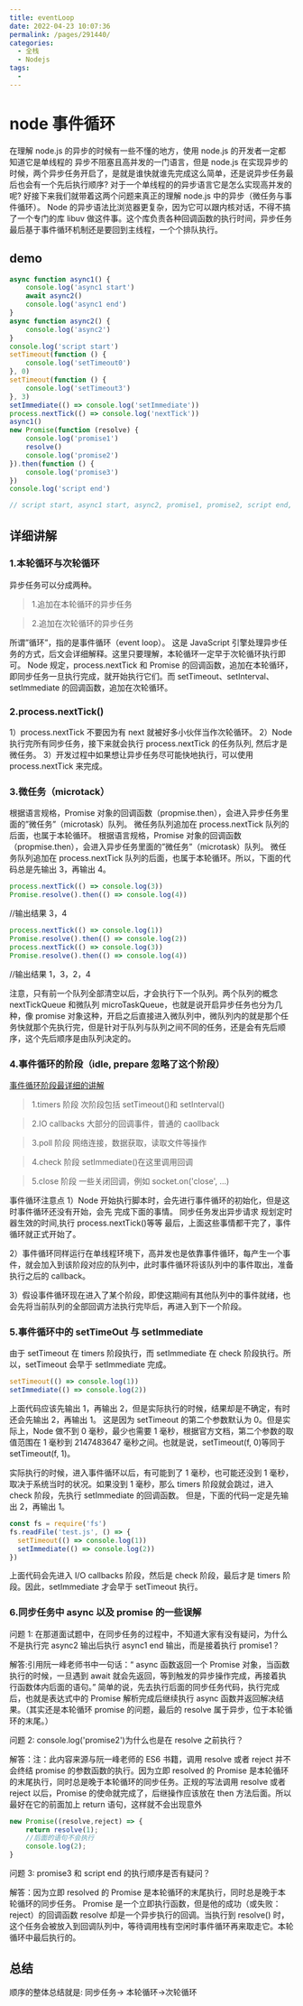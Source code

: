```yaml
---
title: eventLoop
date: 2022-04-23 10:07:36
permalink: /pages/291440/
categories:
  - 全栈
  - Nodejs
tags:
  - 
---
```

# node 事件循环

在理解 node.js 的异步的时候有一些不懂的地方，使用 node.js 的开发者一定都知道它是单线程的
异步不阻塞且高并发的一门语言，但是 node.js 在实现异步的时候，两个异步任务开启了，是就是谁快就谁先完成这么简单，还是说异步任务最后也会有一个先后执行顺序?
对于一个单线程的的异步语言它是怎么实现高并发的呢? 好接下来我们就带着这两个问题来真正的理解 node.js 中的异步（微任务与事件循环）。
Node 的异步语法比浏览器更复杂，因为它可以跟内核对话，不得不搞了一个专门的库 libuv 做这件事。这个库负责各种回调函数的执行时间，异步任务最后基于事件循环机制还是要回到主线程，一个个排队执行。

## demo
```js
async function async1() {
    console.log('async1 start')
    await async2()
    console.log('async1 end')
}
async function async2() {
    console.log('async2')
}
console.log('script start')
setTimeout(function () {
    console.log('setTimeout0')
}, 0)
setTimeout(function () {
    console.log('setTimeout3')
}, 3)
setImmediate(() => console.log('setImmediate'))
process.nextTick(() => console.log('nextTick'))
async1()
new Promise(function (resolve) {
    console.log('promise1')
    resolve()
    console.log('promise2')
}).then(function () {
    console.log('promise3')
})
console.log('script end')

// script start, async1 start, async2, promise1, promise2, script end, nextTick, async1 end, promise3, setTimeout0, setImmediate, setTimeout3
```

## 详细讲解

### 1.本轮循环与次轮循环

异步任务可以分成两种。

> 1.追加在本轮循环的异步任务

> 2.追加在次轮循环的异步任务

所谓”循环”，指的是事件循环（event loop）。
这是 JavaScript 引擎处理异步任务的方式，后文会详细解释。这里只要理解，本轮循环一定早于次轮循环执行即可。
Node 规定，process.nextTick 和 Promise 的回调函数，追加在本轮循环，即同步任务一旦执行完成，就开始执行它们。而 setTimeout、setInterval、setImmediate 的回调函数，追加在次轮循环。

### 2.process.nextTick()

1）process.nextTick 不要因为有 next 就被好多小伙伴当作次轮循环。
2）Node 执行完所有同步任务，接下来就会执行 process.nextTick 的任务队列, 然后才是微任务。
3）开发过程中如果想让异步任务尽可能快地执行，可以使用 process.nextTick 来完成。

### 3.微任务（microtack）

根据语言规格，Promise 对象的回调函数（propmise.then），会进入异步任务里面的”微任务”（microtask）队列。
微任务队列追加在 process.nextTick 队列的后面，也属于本轮循环。
根据语言规格，Promise 对象的回调函数（propmise.then），会进入异步任务里面的”微任务”（microtask）队列。
微任务队列追加在 process.nextTick 队列的后面，也属于本轮循环。所以，下面的代码总是先输出 3，再输出 4。

```js
process.nextTick(() => console.log(3))
Promise.resolve().then(() => console.log(4))
```

//输出结果 3，4

```js
process.nextTick(() => console.log(1))
Promise.resolve().then(() => console.log(2))
process.nextTick(() => console.log(3))
Promise.resolve().then(() => console.log(4))
```

//输出结果 1，3，2，4

注意，只有前一个队列全部清空以后，才会执行下一个队列。两个队列的概念 nextTickQueue 和微队列 microTaskQueue，也就是说开启异步任务也分为几种，像 promise 对象这种，开启之后直接进入微队列中，微队列内的就是那个任务快就那个先执行完，但是针对于队列与队列之间不同的任务，还是会有先后顺序，这个先后顺序是由队列决定的。

### 4.事件循环的阶段（idle, prepare 忽略了这个阶段）

[事件循环阶段最详细的讲解](官网：https://nodejs.org/en/docs/guides/event-loop-timers-and-nexttick/#setimmediate-vs-settimeout)

> 1.timers 阶段 次阶段包括 setTimeout()和 setInterval()

> 2.IO callbacks 大部分的回调事件，普通的 caollback

> 3.poll 阶段 网络连接，数据获取，读取文件等操作

> 4.check 阶段 setImmediate()在这里调用回调

> 5.close 阶段 一些关闭回调，例如 socket.on('close', ...)

事件循环注意点
1）Node 开始执行脚本时，会先进行事件循环的初始化，但是这时事件循环还没有开始，会先 完成下面的事情。 同步任务发出异步请求 规划定时器生效的时间,执行 process.nextTick()等等 最后，上面这些事情都干完了，事件循环就正式开始了。

2）事件循环同样运行在单线程环境下，高并发也是依靠事件循环，每产生一个事件，就会加入到该阶段对应的队列中，此时事件循环将该队列中的事件取出，准备执行之后的 callback。

3）假设事件循环现在进入了某个阶段，即使这期间有其他队列中的事件就绪，也会先将当前队列的全部回调方法执行完毕后，再进入到下一个阶段。

### 5.事件循环中的 setTimeOut 与 setImmediate

由于 setTimeout 在 timers 阶段执行，而 setImmediate 在 check 阶段执行。所以，setTimeout 会早于 setImmediate 完成。

```js
setTimeout(() => console.log(1))
setImmediate(() => console.log(2))
```

上面代码应该先输出 1，再输出 2，但是实际执行的时候，结果却是不确定，有时还会先输出 2，再输出 1。 这是因为 setTimeout 的第二个参数默认为 0。但是实际上，Node 做不到 0 毫秒，最少也需要 1 毫秒，根据官方文档，第二个参数的取值范围在 1 毫秒到 2147483647 毫秒之间。也就是说，setTimeout(f, 0)等同于 setTimeout(f, 1)。

实际执行的时候，进入事件循环以后，有可能到了 1 毫秒，也可能还没到 1 毫秒，取决于系统当时的状况。如果没到 1 毫秒，那么 timers 阶段就会跳过，进入 check 阶段，先执行 setImmediate 的回调函数。 但是，下面的代码一定是先输出 2，再输出 1。

```js
const fs = require('fs')
fs.readFile('test.js', () => {
  setTimeout(() => console.log(1))
  setImmediate(() => console.log(2))
})
```

上面代码会先进入 I/O callbacks 阶段，然后是 check 阶段，最后才是 timers 阶段。因此，setImmediate 才会早于 setTimeout 执行。

### 6.同步任务中 async 以及 promise 的一些误解

问题 1:
在那道面试题中，在同步任务的过程中，不知道大家有没有疑问，为什么不是执行完 async2 输出后执行 async1 end 输出，而是接着执行 promise1？

解答:引用阮一峰老师书中一句话：“ async 函数返回一个 Promise 对象，当函数执行的时候，一旦遇到 await 就会先返回，等到触发的异步操作完成，再接着执行函数体内后面的语句。”
简单的说，先去执行后面的同步任务代码，执行完成后，也就是表达式中的 Promise 解析完成后继续执行 async 函数并返回解决结果。（其实还是本轮循环 promise 的问题，最后的 resolve 属于异步，位于本轮循环的末尾。）

问题 2:
console.log('promise2')为什么也是在 resolve 之前执行？

解答：注：此内容来源与阮一峰老师的 ES6 书籍，调用 resolve 或者 reject 并不会终结 promise 的参数函数的执行。因为立即 resolved 的 Promise 是本轮循环的末尾执行，同时总是晚于本轮循环的同步任务。正规的写法调用 resolve 或者 reject 以后，Promise 的使命就完成了，后继操作应该放在 then 方法后面。所以最好在它的前面加上 return 语句，这样就不会出现意外

```js
new Promise((resolve,reject) => {
    return resolve(1);
    //后面的语句不会执行
    console.log(2);
}
```

问题 3:
promise3 和 script end 的执行顺序是否有疑问？

解答：因为立即 resolved 的 Promise 是本轮循环的末尾执行，同时总是晚于本轮循环的同步任务。
Promise 是一个立即执行函数，但是他的成功（或失败：reject）的回调函数 resolve 却是一个异步执行的回调。当执行到 resolve() 时，这个任务会被放入到回调队列中，等待调用栈有空闲时事件循环再来取走它。本轮循环中最后执行的。

## 总结
顺序的整体总结就是: 同步任务-> 本轮循环->次轮循环

 <comment/> 